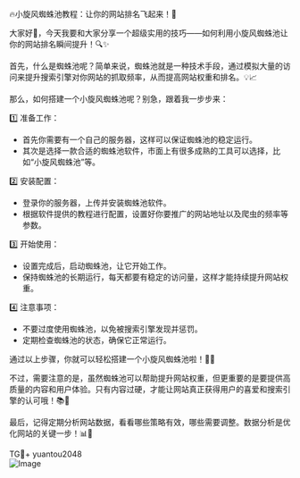 🔥小旋风蜘蛛池教程：让你的网站排名飞起来！🚀

大家好👋，今天我要和大家分享一个超级实用的技巧——如何利用小旋风蜘蛛池让你的网站排名瞬间提升！🔍✨

首先，什么是蜘蛛池呢？简单来说，蜘蛛池就是一种技术手段，通过模拟大量的访问来提升搜索引擎对你网站的抓取频率，从而提高网站权重和排名。💡📈

那么，如何搭建一个小旋风蜘蛛池呢？别急，跟着我一步步来：

1️⃣ 准备工作：
- 首先你需要有一个自己的服务器，这样可以保证蜘蛛池的稳定运行。
- 其次是选择一款合适的蜘蛛池软件，市面上有很多成熟的工具可以选择，比如“小旋风蜘蛛池”等。

2️⃣ 安装配置：
- 登录你的服务器，上传并安装蜘蛛池软件。
- 根据软件提供的教程进行配置，设置好你要推广的网站地址以及爬虫的频率等参数。

3️⃣ 开始使用：
- 设置完成后，启动蜘蛛池，让它开始工作。
- 保持蜘蛛池的长期运行，每天都要有稳定的访问量，这样才能持续提升网站权重。

4️⃣ 注意事项：
- 不要过度使用蜘蛛池，以免被搜索引擎发现并惩罚。
- 定期检查蜘蛛池的状态，确保它正常运行。

通过以上步骤，你就可以轻松搭建一个小旋风蜘蛛池啦！🎉👏

不过，需要注意的是，虽然蜘蛛池可以帮助提升网站权重，但更重要的是要提供高质量的内容和用户体验。只有内容过硬，才能让网站真正获得用户的喜爱和搜索引擎的认可哦！📚💖

最后，记得定期分析网站数据，看看哪些策略有效，哪些需要调整。数据分析是优化网站的关键一步！📊💼

TG💪+ yuantou2048  
![Image](https://github.com/user-attachments/assets/42a5a4a5-fea9-4a1d-8aa0-73e57e430cca)